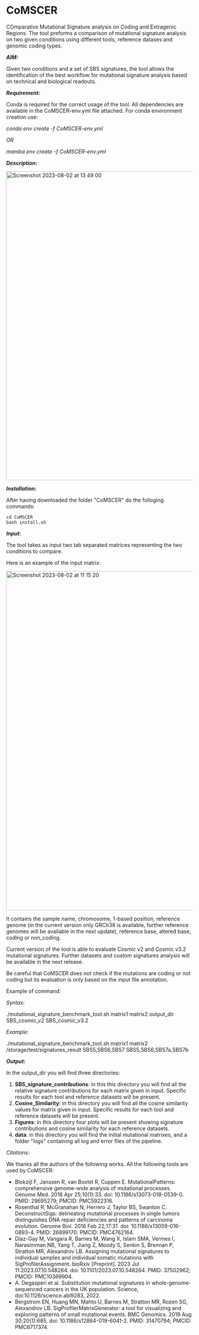 # CoMSCER

COmparative Mutational Signature analysis on Coding and Extragenic Regions. The tool preforms a comparison of mutational signature analysis on two given conditions using different tools, reference datases and genomic coding types.

**_AIM:_**

Given two conditions and a set of SBS signatures, the tool allows the identification of the best workflow for mutational signature analysis based on technical and biological readouts.

_**Requirement:**_

Conda is required for the correct usage of the tool. All dependencies are available in the CoMSCER-env.yml file attached. For conda environment creation use:

_conda env create -f CoMSCER-env.yml_

_OR_

_mamba env create -f CoMSCER-env.yml_

_**Description:**_

<img width="832" alt="Screenshot 2023-08-02 at 13 49 00" src="https://github.com/pbattuello/CoMSCER/assets/108470251/8b4d6037-7718-4ba9-b4a7-28dbf6c6c082">

**_Installation:_**

After having downloaded the folder "CoMSCER" do the folloging commands:

	cd CoMSCER
 	bash install.sh

  
**_Input:_**

The tool takes as input two tab separated matrices representing the two conditions to compare. 


Here is an example of the input matrix: 


<img width="914" alt="Screenshot 2023-08-02 at 11 15 20" src="https://github.com/pbattuello/CoMSCER/assets/108470251/d9ca3a6d-be34-422b-8de5-bcd04ef56452">



It contains the sample name, chromosome, 1-based position, reference genome (in the current version only GRCh38 is available, further reference genomes will be available in the next update), reference base, altered base, coding or non_coding.

Current version of the tool is able to evaluate Cosmic v2 and Cosmic v3.2 mutational signatures. Further datasets and custom signatures analysis will be available in the next release. 

Be careful that CoMSCER does not check if the mutations are coding or not coding but its evaluation is only based on the input file annotation.

Example of command:

_Syntax:_

./mutational_signature_benchmark_tool.sh matrix1 matrix2 output_dir SBS_cosmic_v2 SBS_cosmic_v3.2

_Example:_

./mutational_signature_benchmark_tool.sh matrix1 matrix2 /storage/test/signatures_result SBS5,SBS6,SBS7 SBS5,SBS6,SBS7a,SBS7b

_**Output:**_

In the output_dir you will find three directories:
   1. **SBS_signature_contributions**: in this this directory you will find all the relative signature contributions for each matrix given in input. Specific results for each tool and reference datasets will be present.
   2. **Cosine_Similarity**: in this  directory you will find all the cosine similarity values for matrix given in input. Specific results for each tool and reference datasets will be present.
   3. **Figures**: in this directory four plots will be present showing signature contributions and cosine similarity for each reference datasets.
   4. **data**: in this directory you will find the initial mutational matrixes, and a folder "_logs_" containing all log and error files of the pipeline.


  _Citations:_

  We thanks all the authors of the following works. All the following tools are used by CoMSCER:

  - Blokzijl F, Janssen R, van Boxtel R, Cuppen E. MutationalPatterns: comprehensive genome-wide analysis of mutational processes. Genome Med. 2018 Apr 25;10(1):33. doi: 10.1186/s13073-018-0539-0. PMID: 29695279; PMCID: PMC5922316.
  - Rosenthal R, McGranahan N, Herrero J, Taylor BS, Swanton C. DeconstructSigs: delineating mutational processes in single tumors distinguishes DNA repair deficiencies and patterns of carcinoma evolution. Genome Biol. 2016 Feb 22;17:31. doi: 10.1186/s13059-016-0893-4. PMID: 26899170; PMCID: PMC4762164.
  - Díaz-Gay M, Vangara R, Barnes M, Wang X, Islam SMA, Vermes I, Narasimman NB, Yang T, Jiang Z, Moody S, Senkin S, Brennan P, Stratton MR, Alexandrov LB. Assigning mutational signatures to individual samples and individual somatic mutations with SigProfilerAssignment. bioRxiv [Preprint]. 2023 Jul 11:2023.07.10.548264. doi: 10.1101/2023.07.10.548264. PMID: 37502962; PMCID: PMC10369904.
  - A. Degasperi et al. Substitution mutational signatures in whole-genome-sequenced cancers in the UK population. Science, doi:10.1126/science.abl9283, 2022.
  - Bergstrom EN, Huang MN, Mahto U, Barnes M, Stratton MR, Rozen SG, Alexandrov LB. SigProfilerMatrixGenerator: a tool for visualizing and exploring patterns of small mutational events. BMC Genomics. 2019 Aug 30;20(1):685. doi: 10.1186/s12864-019-6041-2. PMID: 31470794; PMCID: PMC6717374.

  
	 



